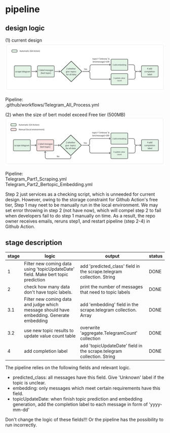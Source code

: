 # pipeline
## design logic
(1) current design
![img.png](pipeline_auto.png)

Pipeline:    
.github/workflows/Telegram_All_Process.yml

(2) when the size of bert model exceed Free tier (500MB)
![img.png](pipeline_manu.png)

Pipeline:     
Telegram_Part1_Scraping.yml   
Telegram_Part2_Bertopic_Embedding.yml

Step 2 just services as a checking script, which is unneeded for current design. However, owing to the storage constraint for Github Action's free tier, Step 1 may neet to be manually run in the local environment.     We may set error throwing in step 2 (not have now), which will compel step 2 to fail when developers fail to do step 1 manually on time. As a result, the repo owner receives emails, reruns step1, and restart pipeline (step 2-4) in Github Action.

## stage description
| stage | logic                                                                                    | output                                                                 | status |
|-------|------------------------------------------------------------------------------------------|------------------------------------------------------------------------|--------|
| 1     | Filter new coming data using 'topicUpdateDate' field. Make bert topic prediction         | add 'predicted_class' field  in the scrape.telegram collection. String | DONE   |
| 2     | check how many data don't have topic labels.                   | print the number of messages that need to topic labels                 | DONE   |
| 3.1   | Filter new coming data and judge which message should have embedding. Generate embedding | add 'embedding' field in the scrape.telegram collection. Array         | DONE   |
| 3.2   | use new topic results to update value count table                                        | overwrite 'aggregate.TelegramCount' collection                         | DONE   |
| 4     | add completion label                                                                     | add 'topicUpdateDate' field in the scrape.telegram collection. String  | DONE   |

The pipeline relies on the following fields and relevant logic.     
- predicted_class: all messages have this field. Give 'Unknown' label if the topic is unclear.    
- embedding: only messages which meet certain requirements have this field.    
- topicUpdateDate: when finish topic prediction and embedding generation, add the completion label to each message in form of 'yyyy-mm-dd'   

Don't change the logic of these fields!!! Or the pipeline has the possibility to run incorrectly. 